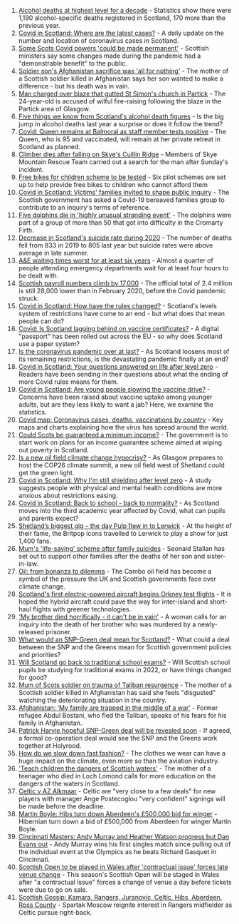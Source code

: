 1. [Alcohol deaths at highest level for a decade](https://www.bbc.co.uk/news/uk-scotland-58243168) - Statistics show there were 1,190 alcohol-specific deaths registered in Scotland, 170 more than the previous year.
2. [Covid in Scotland: Where are the latest cases?](https://www.bbc.co.uk/news/uk-scotland-53511877) - A daily update on the number and location of coronavirus cases in Scotland.
3. [Some Scots Covid powers 'could be made permanent'](https://www.bbc.co.uk/news/uk-scotland-scotland-politics-58244323) - Scottish ministers say some changes made during the pandemic had a "demonstrable benefit" to the public.
4. [Soldier son's Afghanistan sacrifice was 'all for nothing'](https://www.bbc.co.uk/news/uk-scotland-north-east-orkney-shetland-58241459) - The mother of a Scottish soldier killed in Afghanistan says her son wanted to make a difference - but his death was in vain.
5. [Man charged over blaze that gutted St Simon's church in Partick](https://www.bbc.co.uk/news/uk-scotland-glasgow-west-58246158) - The 24-year-old is accused of wilful fire-raising following the blaze in the Partick area of Glasgow.
6. [Five things we know from Scotland's alcohol death figures](https://www.bbc.co.uk/news/uk-scotland-58243861) - Is the big jump in alcohol deaths last year a surprise or does it follow the trend?
7. [Covid: Queen remains at Balmoral as staff member tests positive](https://www.bbc.co.uk/news/uk-scotland-north-east-orkney-shetland-58245334) - The Queen, who is 95 and vaccinated, will remain at her private retreat in Scotland as planned.
8. [Climber dies after falling on Skye's Cuillin Ridge](https://www.bbc.co.uk/news/uk-scotland-highlands-islands-58245460) - Members of Skye Mountain Rescue Team carried out a search for the man after Sunday's incident.
9. [Free bikes for children scheme to be tested](https://www.bbc.co.uk/news/uk-scotland-58244990) - Six pilot schemes are set up to help provide free bikes to children who cannot afford them
10. [Covid in Scotland: Victims' families invited to shape public inquiry](https://www.bbc.co.uk/news/uk-scotland-58234070) - The Scottish government has asked a Covid-19 bereaved families group to contribute to an inquiry's terms of reference.
11. [Five dolphins die in 'highly unusual stranding event'](https://www.bbc.co.uk/news/uk-scotland-highlands-islands-58245454) - The dolphins were part of a group of more than 50 that got into difficulty in the Cromarty Firth.
12. [Decrease in Scotland's suicide rate during 2020](https://www.bbc.co.uk/news/uk-scotland-58242836) - The number of deaths fell from 833 in 2019 to 805 last year but suicide rates were above average in late summer.
13. [A&E waiting times worst for at least six years](https://www.bbc.co.uk/news/uk-scotland-58244986) - Almost a quarter of people attending emergency departments wait for at least four hours to be dealt with.
14. [Scottish payroll numbers climb by 17,000](https://www.bbc.co.uk/news/uk-scotland-58241453) - The official total of 2.4 million is still 28,000 lower than in February 2020, before the Covid pandemic struck.
15. [Covid in Scotland: How have the rules changed?](https://www.bbc.co.uk/news/uk-scotland-53166816) - Scotland's levels system of restrictions have come to an end - but what does that mean people can do?
16. [Covid: Is Scotland lagging behind on vaccine certificates?](https://www.bbc.co.uk/news/uk-scotland-57519070) - A digital "passport" has been rolled out across the EU - so why does Scotland use a paper system?
17. [Is the coronavirus pandemic over at last?](https://www.bbc.co.uk/news/uk-scotland-58112939) - As Scotland loosens most of its remaining restrictions, is the devastating pandemic finally at an end?
18. [Covid in Scotland: Your questions answered on life after level zero](https://www.bbc.co.uk/news/uk-scotland-58071989) - Readers have been sending in their questions about what the ending of more Covid rules means for them.
19. [Covid in Scotland: Are young people slowing the vaccine drive?](https://www.bbc.co.uk/news/uk-scotland-57915106) - Concerns have been raised about vaccine uptake among younger adults, but are they less likely to want a jab? Here, we examine the statistics.
20. [Covid map: Coronavirus cases, deaths, vaccinations by country](https://www.bbc.co.uk/news/world-51235105) - Key maps and charts explaining how the virus has spread around the world.
21. [Could Scots be guaranteed a minimum income?](https://www.bbc.co.uk/news/uk-scotland-scotland-politics-58230375) - The government is to start work on plans for an income guarantee scheme aimed at wiping out poverty in Scotland.
22. [Is a new oil field climate change hypocrisy?](https://www.bbc.co.uk/news/uk-scotland-57762927) - As Glasgow prepares to host the COP26 climate summit, a new oil field west of Shetland could get the green light.
23. [Covid in Scotland: Why I'm still shielding after level zero](https://www.bbc.co.uk/news/uk-scotland-highlands-islands-58223749) - A study suggests people with physical and mental health conditions are more anxious about restrictions easing.
24. [Covid in Scotland: Back to school - back to normality?](https://www.bbc.co.uk/news/uk-scotland-58214870) - As Scotland moves into the third academic year affected by Covid, what can pupils and parents expect?
25. [Shetland’s biggest gig – the day Pulp flew in to Lerwick](https://www.bbc.co.uk/news/uk-scotland-north-east-orkney-shetland-57599869) - At the height of their fame, the Britpop icons travelled to Lerwick to play a show for just 1,400 fans.
26. [Mum's 'life-saving' scheme after family suicides](https://www.bbc.co.uk/news/uk-scotland-58185754) - Seonaid Stallan has set out to support other families after the deaths of her son and sister-in-law.
27. [Oil: from bonanza to dilemma](https://www.bbc.co.uk/news/uk-scotland-scotland-business-58195442) - The Cambo oil field has become a symbol of the pressure the UK and Scottish governments face over climate change.
28. [Scotland's first electric-powered aircraft begins Orkney test flights](https://www.bbc.co.uk/news/uk-scotland-north-east-orkney-shetland-58177865) - It is hoped the hybrid aircraft could pave the way for inter-island and short-haul flights with greener technologies.
29. ['My brother died horrifically - it can't be in vain'](https://www.bbc.co.uk/news/uk-scotland-north-east-orkney-shetland-58177868) - A woman calls for an inquiry into the death of her brother who was murdered by a newly-released prisoner.
30. [What would an SNP-Green deal mean for Scotland?](https://www.bbc.co.uk/news/uk-scotland-scotland-politics-58143753) - What could a deal between the SNP and the Greens mean for Scottish government policies and priorities?
31. [Will Scotland go back to traditional school exams?](https://www.bbc.co.uk/news/uk-scotland-58139111) - Will Scottish school pupils be studying for traditional exams in 2022, or have things changed for good?
32. [Mum of Scots soldier on trauma of Taliban resurgence](https://www.bbc.co.uk/news/uk-scotland-58247951) - The mother of a Scottish soldier killed in Afghanistan has said she feels "disgusted" watching the deteriorating situation in the country.
33. [Afghanistan: ‘My family are trapped in the middle of a war’](https://www.bbc.co.uk/news/uk-scotland-58224887) - Former refugee Abdul Bostani, who fled the Taliban, speaks of his fears for his family in Afghanistan.
34. [Patrick Harvie hopeful SNP-Green deal will be revealed soon](https://www.bbc.co.uk/news/uk-scotland-58224149) - If agreed, a formal co-operation deal would see the SNP and the Greens work together at Holyrood.
35. [How do we slow down fast fashion?](https://www.bbc.co.uk/news/uk-scotland-58216479) - The clothes we wear can have a huge impact on the climate, even more so than the aviation industry.
36. ['Teach children the dangers of Scottish waters'](https://www.bbc.co.uk/news/uk-scotland-58199582) - The mother of a teenager who died in Loch Lomond calls for more education on the dangers of the waters in Scotland.
37. [Celtic v AZ Alkmaar](https://www.bbc.co.uk/sport/football/58215272) - Celtic are "very close to a few deals" for new players with manager Ange Postecoglou "very confident" signings will be made before the deadline.
38. [Martin Boyle: Hibs turn down Aberdeen's £500,000 bid for winger](https://www.bbc.co.uk/sport/football/58241478) - Hibernian turn down a bid of £500,000 from Aberdeen for winger Martin Boyle.
39. [Cincinnati Masters: Andy Murray and Heather Watson progress but Dan Evans out](https://www.bbc.co.uk/sport/tennis/58241193) - Andy Murray wins his first singles match since pulling out of the individual event at the Olympics as he beats Richard Gasquet in Cincinnati.
40. [Scottish Open to be played in Wales after 'contractual issue' forces late venue change](https://www.bbc.co.uk/sport/snooker/58250195) - This season's Scottish Open will be staged in Wales after "a contractual issue" forces a change of venue a day before tickets were due to go on sale.
41. [Scottish Gossip: Kamara, Rangers, Juranovic, Celtic, Hibs, Aberdeen, Ross County](https://www.bbc.co.uk/sport/football/58238315) - Spartak Moscow reignite interest in Rangers midfielder as Celtic pursue right-back.
